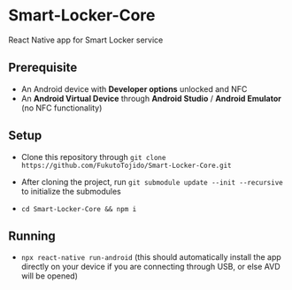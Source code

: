 # Smart-Locker-Core
React Native app for Smart Locker service

## Prerequisite
- An Android device with **Developer options** unlocked and NFC 
- An **Android Virtual Device** through **Android Studio** / **Android Emulator** (no NFC functionality)

## Setup
- Clone this repository through `git clone https://github.com/FukutoTojido/Smart-Locker-Core.git`

- After cloning the project, run `git submodule update --init --recursive` to initialize the submodules

- `cd Smart-Locker-Core && npm i`

## Running
- `npx react-native run-android` (this should automatically install the app directly on your device if you are connecting through USB, or else AVD will be opened)
